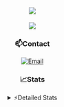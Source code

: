 <div align="center">

<h1 align="center">
  <a href="https://git.io/typing-svg">
    <img src="https://readme-typing-svg.herokuapp.com/?lines=Hello,+There!+👋;This+is+chicho.;CEO+on+Hely+Development....;&center=true&size=25">
  </a>
</h1>
  
<p align="center">
  <img src="https://lanyard.cnrad.dev/api/852683595378196480" />
</p>
  
### 📫Contact
  [![Email](https://img.shields.io/badge/Email-gastondalla@gmail.com-04619f?style=for-the-badge&logo=gmail&logoColor=white)](mailto:gastondalla@gmail.com)
</br>  

### 📈Stats
<details>
    <summary> ⚡Detailed Stats</summary>
    <br/>

<!--START_SECTION:waka-->
![Code Time](http://img.shields.io/badge/Code%20Time-106%20hrs%2020%20mins-blue)

![Profile Views](http://img.shields.io/badge/Profile%20Views-5-blue)

**🐱 My GitHub Data** 

> 📦 37.3 kB Used in GitHub's Storage 
 > 
> 🏆 6 Contributions in the Year 2023
 > 
> 🚫 Not Opted to Hire
 > 
> 📜 8 Public Repositories 
 > 
> 🔑 6 Private Repositories 
 > 
**I'm a Night 🦉** 

```text
🌞 Morning                14 commits          █░░░░░░░░░░░░░░░░░░░░░░░░   04.40 % 
🌆 Daytime                48 commits          ████░░░░░░░░░░░░░░░░░░░░░   15.09 % 
🌃 Evening                150 commits         ████████████░░░░░░░░░░░░░   47.17 % 
🌙 Night                  106 commits         ████████░░░░░░░░░░░░░░░░░   33.33 % 
```
📅 **I'm Most Productive on Tuesday** 

```text
Monday                   22 commits          ██░░░░░░░░░░░░░░░░░░░░░░░   06.92 % 
Tuesday                  66 commits          █████░░░░░░░░░░░░░░░░░░░░   20.75 % 
Wednesday                58 commits          █████░░░░░░░░░░░░░░░░░░░░   18.24 % 
Thursday                 32 commits          ███░░░░░░░░░░░░░░░░░░░░░░   10.06 % 
Friday                   43 commits          ███░░░░░░░░░░░░░░░░░░░░░░   13.52 % 
Saturday                 48 commits          ████░░░░░░░░░░░░░░░░░░░░░   15.09 % 
Sunday                   49 commits          ████░░░░░░░░░░░░░░░░░░░░░   15.41 % 
```


📊 **This Week I Spent My Time On** 

```text
🕑︎ Time Zone: America/Argentina/Buenos_Aires

💬 Programming Languages: 
HTML                     7 hrs 33 mins       █████████████░░░░░░░░░░░░   51.79 % 
Python                   6 hrs 42 mins       ███████████░░░░░░░░░░░░░░   45.93 % 
C#                       14 mins             ░░░░░░░░░░░░░░░░░░░░░░░░░   01.69 % 
Text                     3 mins              ░░░░░░░░░░░░░░░░░░░░░░░░░   00.41 % 
JSON                     1 min               ░░░░░░░░░░░░░░░░░░░░░░░░░   00.12 % 

🔥 Editors: 
VS Code                  14 hrs 20 mins      █████████████████████████   98.26 % 
Visual Studio            15 mins             ░░░░░░░░░░░░░░░░░░░░░░░░░   01.74 % 

🐱‍💻 Projects: 
Unknown Project          11 hrs 21 mins      ███████████████████░░░░░░   77.87 % 
Coder                    1 hr 31 mins        ███░░░░░░░░░░░░░░░░░░░░░░   10.47 % 
CoderHouse               1 hr 11 mins        ██░░░░░░░░░░░░░░░░░░░░░░░   08.16 % 
ocean-backend            15 mins             ░░░░░░░░░░░░░░░░░░░░░░░░░   01.76 % 
Valkyrie                 15 mins             ░░░░░░░░░░░░░░░░░░░░░░░░░   01.74 % 

💻 Operating System: 
Windows                  14 hrs 35 mins      █████████████████████████   100.00 % 
```

**I Mostly Code in JavaScript** 

```text
JavaScript               8 repos             ████████░░░░░░░░░░░░░░░░░   33.33 % 
CSS                      3 repos             ███░░░░░░░░░░░░░░░░░░░░░░   12.50 % 
Python                   2 repos             ██░░░░░░░░░░░░░░░░░░░░░░░   08.33 % 
C#                       1 repo              █░░░░░░░░░░░░░░░░░░░░░░░░   04.17 % 
Batchfile                1 repo              █░░░░░░░░░░░░░░░░░░░░░░░░   04.17 % 
```




 Last Updated on 22/05/2023 09:12:47 UTC
<!--END_SECTION:waka-->
</details>
